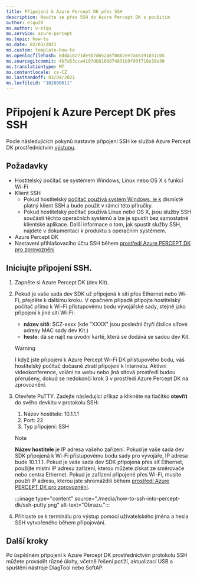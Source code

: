 ```yaml
---
title: Připojení k Azure Percept DK přes SSH
description: Naučte se přes SSH do Azure Percept DK s použitím
author: elqu20
ms.author: v-elqu
ms.service: azure-percept
ms.topic: how-to
ms.date: 02/03/2021
ms.custom: template-how-to
ms.openlocfilehash: 8dda18271de9b7d65246f0882ee7a68191031c05
ms.sourcegitcommit: 4b7a53cca4197db8166874831b9f93f716e38e30
ms.translationtype: MT
ms.contentlocale: cs-CZ
ms.lasthandoff: 03/04/2021
ms.locfileid: "102096611"
---
```

# <a name="connect-to-your-azure-percept-dk-over-ssh"></a>Připojení k Azure Percept DK přes SSH

Podle následujících pokynů nastavte připojení SSH ke službě Azure Percept DK prostřednictvím [výstupu](https://www.chiark.greenend.org.uk/~sgtatham/putty/latest.html).

## <a name="prerequisites"></a>Požadavky

- Hostitelský počítač se systémem Windows, Linux nebo OS X s funkcí Wi-Fi
- Klient SSH
    - Pokud hostitelský [počítač používá systém Windows, je k](https://www.chiark.greenend.org.uk/~sgtatham/putty/latest.html) dismístě platný klient SSH a bude použit v rámci této příručky.
    - Pokud hostitelský počítač používá Linux nebo OS X, jsou služby SSH součástí těchto operačních systémů a lze je spustit bez samostatné klientské aplikace. Další informace o tom, jak spustit služby SSH, najdete v dokumentaci k produktu s operačním systémem.
- Azure Percept DK
- Nastavení přihlašovacího účtu SSH během [prostředí Azure PERCEPT DK pro zprovoznění](./quickstart-percept-dk-set-up.md)

## <a name="initiate-the-ssh-connection"></a>Iniciujte připojení SSH.

1. Zapněte si Azure Percept DK (dev Kit).

1. Pokud je vaše sada dev SDK už připojená k síti přes Ethernet nebo Wi-Fi, přejděte k dalšímu kroku. V opačném případě připojte hostitelský počítač přímo k Wi-Fi přístupovému bodu vývojářské sady, stejně jako připojení k jiné síti Wi-Fi:
    - **název sítě**: SCZ-xxxx (kde "XXXX" jsou poslední čtyři číslice síťové adresy MAC sady dev Kit.)
    - **heslo**: dá se najít na úvodní kartě, která se dodává se sadou dev Kit.

    > [!WARNING]
    > I když jste připojení k Azure Percept Wi-Fi DK přístupového bodu, váš hostitelský počítač dočasně ztratí připojení k Internetu. Aktivní videokonference, volání na webu nebo jiná síťová prostředí budou přerušeny, dokud se nedokončí krok 3 v prostředí Azure Percept DK na zprovoznění.

1. Otevřete PuTTY. Zadejte následující příkaz a klikněte na tlačítko **otevřít** do svého devkitu v protokolu SSH:

    1. Název hostitele: 10.1.1.1
    1. Port: 22
    1. Typ připojení: SSH

    > [!NOTE]
    > **Název hostitele** je IP adresa vašeho zařízení. Pokud je vaše sada dev SDK připojená k Wi-Fi přístupovému bodu sady pro vývojáře, IP adresa bude 10.1.1.1. Pokud je vaše sada dev SDK připojená přes síť Ethernet, použijte místní IP adresu zařízení, kterou můžete získat ze směrovače nebo centra Ethernet. Pokud je zařízení připojené přes Wi-Fi, musíte použít IP adresu, kterou jste shromáždili během [prostředí Azure PERCEPT DK pro zprovoznění](./quickstart-percept-dk-set-up.md).

    :::image type="content" source="./media/how-to-ssh-into-percept-dk/ssh-putty.png" alt-text="Obrazu.":::

1. Přihlaste se k terminálu pro výstup pomocí uživatelského jména a hesla SSH vytvořeného během připojování.

## <a name="next-steps"></a>Další kroky

Po úspěšném připojení k Azure Percept DK prostřednictvím protokolu SSH můžete provádět různé úlohy, včetně řešení potíží, aktualizací USB a spuštění nástroje DiagTool nebo SoftAP.